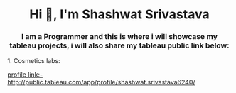 <h1 align="center">Hi 👋, I'm Shashwat Srivastava</h1>
<h3 align="center">I am a Programmer and this is where i will showcase my tableau projects, i will also share my tableau public link below:</h3>

<p> 1. Cosmetics labs:</p>
<a href="https://public.tableau.com/views/CosmeticsLabs/Dashboard1?:language=en-US&:sid=&:redirect=auth&publish=yes&showOnboarding=true&:display_count=n&:origin=viz_share_link" target="blank" Link>

profile link:- http://public.tableau.com/app/profile/shashwat.srivastava6240/
